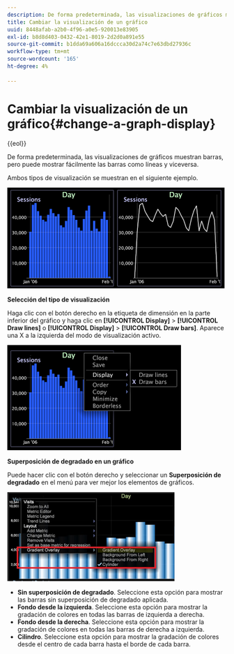 ```yaml
---
description: De forma predeterminada, las visualizaciones de gráficos muestran barras, pero puede mostrar fácilmente las barras como líneas y viceversa.
title: Cambiar la visualización de un gráfico
uuid: 8448afab-a2b0-4f96-a0e5-920013e83905
exl-id: b8d8d403-0432-42e1-8019-2d2d0a891e55
source-git-commit: b1dda69a606a16dccca30d2a74c7e63dbd27936c
workflow-type: tm+mt
source-wordcount: '165'
ht-degree: 4%

---
```


# Cambiar la visualización de un gráfico{#change-a-graph-display}

{{eol}}

De forma predeterminada, las visualizaciones de gráficos muestran barras, pero puede mostrar fácilmente las barras como líneas y viceversa.

Ambos tipos de visualización se muestran en el siguiente ejemplo.

![](assets/vis_Line_LinesAndBars.png)

**Selección del tipo de visualización**

Haga clic con el botón derecho en la etiqueta de dimensión en la parte inferior del gráfico y haga clic en **[!UICONTROL Display]** > **[!UICONTROL Draw lines]** o **[!UICONTROL Display]** > **[!UICONTROL Draw bars]**. Aparece una X a la izquierda del modo de visualización activo.

![](assets/mnu_Graph_Draw.png)

**Superposición de degradado en un gráfico**

Puede hacer clic con el botón derecho y seleccionar un **Superposición de degradado** en el menú para ver mejor los elementos de gráficos.

![](assets/6_51_gradient_graph.png)

* **Sin superposición de degradado**. Seleccione esta opción para mostrar las barras sin superposición de degradado aplicada.
* **Fondo desde la izquierda**. Seleccione esta opción para mostrar la gradación de colores en todas las barras de izquierda a derecha.
* **Fondo desde la derecha**. Seleccione esta opción para mostrar la gradación de colores en todas las barras de derecha a izquierda.
* **Cilindro**. Seleccione esta opción para mostrar la gradación de colores desde el centro de cada barra hasta el borde de cada barra.
